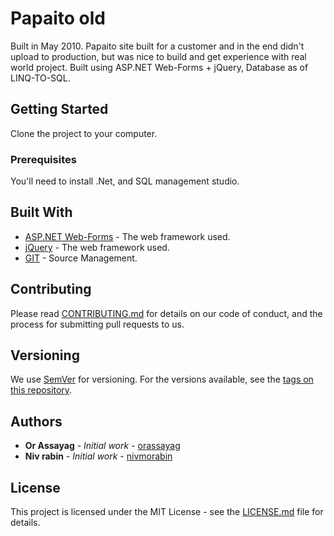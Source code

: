 # Papaito old

Built in May 2010.
Papaito site built for a customer and in the end didn't upload to production, but was nice to build and get experience with real world project.
Built using ASP.NET Web-Forms + jQuery, Database as of LINQ-TO-SQL.

## Getting Started

Clone the project to your computer.

### Prerequisites

You'll need to install .Net, and SQL management studio.

## Built With

* [ASP.NET Web-Forms](https://www.asp.net/web-forms) - The web framework used.
* [jQuery](https://jquery.com/) - The web framework used.
* [GIT](https://git-scm.com/) - Source Management.

## Contributing

Please read [CONTRIBUTING.md](https://gist.github.com/PurpleBooth/b24679402957c63ec426) for details on our code of conduct, and the process for submitting pull requests to us.

## Versioning

We use [SemVer](http://semver.org/) for versioning. For the versions available, see the [tags on this repository](https://github.com/your/project/tags). 

## Authors

* **Or Assayag** - *Initial work* - [orassayag](https://github.com/orassayag)
* **Niv rabin** - *Initial work* - [nivmorabin](https://www.linkedin.com/in/nivmorabin/)

## License

This project is licensed under the MIT License - see the [LICENSE.md](LICENSE.md) file for details.